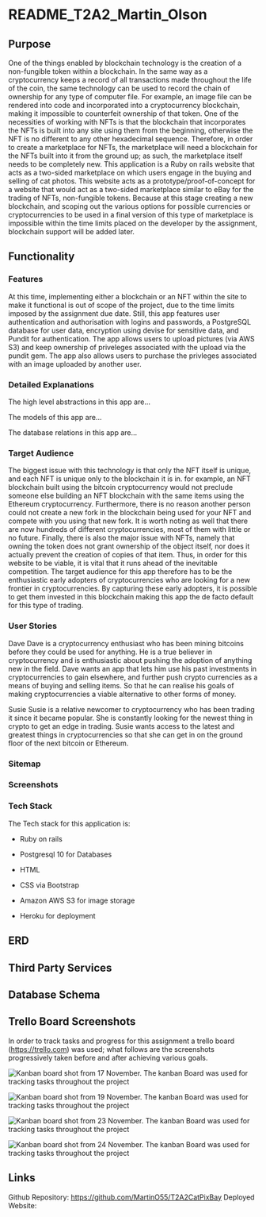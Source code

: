 # README_T2A2_Martin_Olson

## Purpose

One of the things enabled by blockchain technology is the creation of a non-fungible token within a blockchain. In the same way as a cryptocurrency keeps a record of all transactions made throughout the life of the coin, the same technology can be used to record the chain of ownership for any type of computer file. For example, an image file can be rendered into code and incorporated into a cryptocurrency blockchain, making it impossible to counterfeit ownership of that token. One of the necessities of working with NFTs is that the blockchain that incorporates the NFTs is built into any site using them from the beginning, otherwise the NFT is no different to any other hexadecimal sequence. Therefore, in order to create a marketplace for NFTs, the marketplace will need a blockchain for the NFTs built into it from the ground up; as such, the marketplace itself needs to be completely new.
This application is a Ruby on rails website that acts as a two-sided marketplace on which users engage in the buying and selling of cat photos. This website acts as a prototype/proof-of-concept for a website that would act as a two-sided marketplace similar to eBay for the trading of NFTs, non-fungible tokens. Because at this stage creating a new blockchain, and scoping out the various options for possible currencies or cryptocurrencies to be used in a final version of this type of marketplace is impossible within the time limits placed on the developer by the assignment, blockchain support will be added later.

## Functionality

### Features

At this time, implementing either a blockchain or an NFT within the site to make it functional is out of scope of the project, due to the time limits imposed by the assignment due date. Still, this app features user authentication and authorisation with logins and passwords, a PostgreSQL database for user data, encryption using devise for sensitive data, and Pundit for authentication. The app allows users to upload pictures (via AWS S3) and keep ownership of priveleges associated with the upload via the pundit gem. The app also allows users to purchase the privleges associated with an image uploaded by another user.

### Detailed Explanations

The high level abstractions in this app are...

The models of this app are...

The database relations in this app are...

### Target Audience

The biggest issue with this technology is that only the NFT itself is unique, and each NFT is unique only to the blockchain it is in. for example, an NFT blockchain built using the bitcoin cryptocurrency would not preclude someone else building an NFT blockchain with the same items using the Ethereum cryptocurrency. Furthermore, there is no reason another person could not create a new fork in the blockchain being used for your NFT and compete with you using that new fork. It is worth noting as well that there are now hundreds of different cryptocurrencies, most of them with little or no future. Finally, there is also the major issue with NFTs, namely that owning the token does not grant ownership of the object itself, nor does it actually prevent the creation of copies of that item. Thus, in order for this website to be viable, it is vital that it runs ahead of the inevitable competition. The target audience for this app therefore has to be the enthusiastic early adopters of cryptocurrencies who are looking for a new frontier in cryptocurrencies. By capturing these early adopters, it is possible to get them invested in this blockchain making this app the de facto default for this type of trading.

### User Stories

Dave
Dave is a cryptocurrency enthusiast who has been mining bitcoins before they could be used for anything. He is a true believer in cryptocurrency and is enthusiastic about pushing the adoption of anything new in the field. Dave wants an app that lets him use his past investments in cryptocurrencies to gain elsewhere, and further push crypto currencies as a means of buying and selling items. So that he can realise his goals of making cryptocurrencies a viable alternative to other forms of money.

Susie
Susie is a relative newcomer to cryptocurrency who has been trading it since it became popular. She is constantly looking for the newest thing in crypto to get an edge in trading. Susie wants access to the latest and greatest things in cryptocurrencies so that she can get in on the ground floor of the next bitcoin or Ethereum.

### Sitemap

### Screenshots

### Tech Stack

The Tech stack for this application is:

- Ruby on rails

- Postgresql 10 for Databases

- HTML

- CSS via Bootstrap

- Amazon AWS S3 for image storage

- Heroku for deployment

## ERD

## Third Party Services

## Database Schema

## Trello Board Screenshots

In order to track tasks and progress for this assignment a trello board (<https://trello.com>) was used; what follows are the screenshots progressively taken before and after achieving various goals.

![Kanban board shot from 17 November. The kanban Board was used for tracking tasks throughout the project](docs/KanbanBoardShots/Kanban_Board_T2A2_17Nov.png)

![Kanban board shot from 19 November. The kanban Board was used for tracking tasks throughout the project](docs/KanbanBoardShots/Kanban_Board_T2A2_19Nov.png)

![Kanban board shot from 23 November. The kanban Board was used for tracking tasks throughout the project](docs/KanbanBoardShots/Kanban_Board_T2A2_23Nov.png)

![Kanban board shot from 24 November. The kanban Board was used for tracking tasks throughout the project](docs/KanbanBoardShots/Kanban_Board_T2A2_24Nov.png)

## Links

Github Repository: <https://github.com/MartinO55/T2A2CatPixBay>
Deployed Website:

